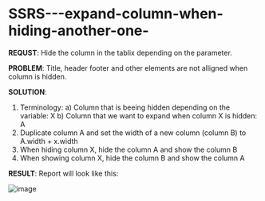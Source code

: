 # SSRS---expand-column-when-hiding-another-one-

**REQUST**: Hide the column in the tablix depending on the parameter.

**PROBLEM**: Title, header footer and other elements are not alligned when column is hidden.

**SOLUTION**:

1. Terminology:
    a) Column that is beeing hidden depending on the variable: X
    b) Column that we want to expand when column X is hidden: A
2. Duplicate column A and set the width of a new column (column B) to A.width + x.width
3. When hiding column X, hide the column A and show the column B
4. When showing column X, hide the column B and show the column A


**RESULT**:
Report will look like this:

![image](https://user-images.githubusercontent.com/17928370/120065960-57fefc80-c074-11eb-8e9e-24ec49f2a1de.png)


